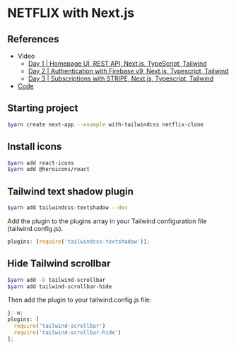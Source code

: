 # NETFLIX with Next.js

## References

- Video
  - [Day 1 | Homepage UI, REST API, Next.js, TypeScript, Tailwind](https://www.youtube.com/watch?v=cwqNAkwhKqw)
  - [Day 2 | Authentication with Firebase v9, Next.js, Typescript, Tailwind](https://www.youtube.com/watch?v=BbTyUo99Qvs&t=6s)
  - [Day 3 | Subscriptions with STRIPE, Next.js, Typescript, Tailwind](https://www.youtube.com/watch?v=rhvoRP63QVI)
- [Code](https://github.com/lukef7fywmrp/netflix-redesign)

## Starting project

```sh
$yarn create next-app --example with-tailwindcss netflix-clone
```

## Install icons

```sh
$yarn add react-icons
$yarn add @heroicons/react
```

## Tailwind text shadow plugin

```sh
$yarn add tailwindcss-textshadow --dev

```

Add the plugin to the plugins array in your Tailwind configuration file (tailwind.config.js).

```js
plugins: [require('tailwindcss-textshadow')];
```

## Hide Tailwind scrollbar

```sh
$yarn add -D tailwind-scrollbar
$yarn add tailwind-scrollbar-hide
```

Then add the plugin to your tailwind.config.js file:

```js
j: w;
plugins: [
  require('tailwind-scrollbar')
  require('tailwind-scrollbar-hide')
];
```
